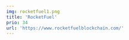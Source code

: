 ```yaml
---
img: rocketfuel1.png
title: 'RocketFuel'
prio: 34
url: 'https://www.rocketfuelblockchain.com/'
---
```









